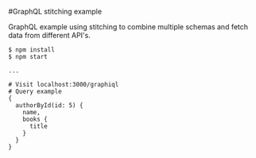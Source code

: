 #GraphQL stitching example

GraphQL example using stitching to combine multiple schemas and fetch data from
different API's.

```
$ npm install
$ npm start

...

# Visit localhost:3000/graphiql
# Query example
{
  authorById(id: 5) {
    name,
    books {
      title
    }
  }
}
```
